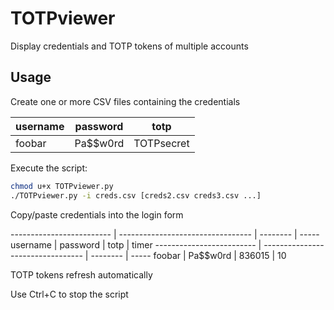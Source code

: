 # TOTPviewer

Display credentials and TOTP tokens of multiple accounts


## Usage

Create one or more CSV files containing the credentials

| username | password | totp       |
|----------|----------|------------|
|foobar    | Pa$$w0rd | TOTPsecret |

Execute the script:

```bash
chmod u+x TOTPviewer.py
./TOTPviewer.py -i creds.csv [creds2.csv creds3.csv ...]
```

Copy/paste credentials into the login form

------------------------- | --------------------------------- | -------- | -----
username                  | password                          |   totp   | timer
------------------------- | --------------------------------- | -------- | -----
foobar                    | Pa$$w0rd                          |  836015  |  10  


TOTP tokens refresh automatically

Use Ctrl+C to stop the script

